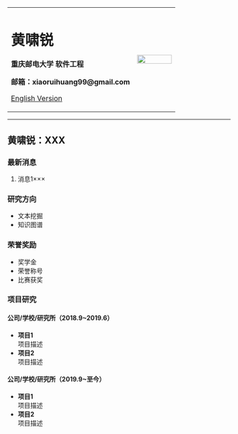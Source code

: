 <div>
<table border="0">
  <tr>
    <td width="75%">
      <h1>黄啸锐</h1>
      <p><b>重庆邮电大学 软件工程</b></p>
      <p><b>邮箱：xiaoruihuang99@gmail.com</b></p>
      <p><a href="/index-en.html">English Version</a></p>
    </td>
    <td width="25%">
      <img src="/zhengjianzhao.jpg" width="100%">
    </td>
  </tr>
</table>
</div>

---
黄啸锐：XXX
---

### 最新消息
1. 消息1×××

### 研究方向
- 文本挖掘
- 知识图谱

### 荣誉奖励
- 奖学金
- 荣誉称号
- 比赛获奖

### 项目研究
#### 公司/学校/研究所（2018.9~2019.6）
- **项目1**  
项目描述
- **项目2**  
项目描述

#### 公司/学校/研究所（2019.9~至今）
- **项目1**  
项目描述
- **项目2**  
项目描述

